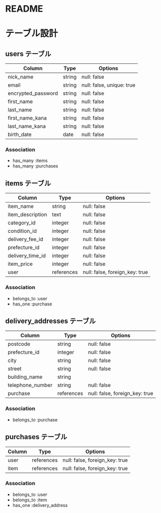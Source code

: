 # README
# テーブル設計

## users テーブル
| Column             | Type   | Options                   |
| ------------------ | ------ | ------------------------- |
| nick_name          | string | null: false               |
| email              | string | null: false, unique: true |
| encrypted_password | string | null: false               |
| first_name         | string | null: false               |
| last_name          | string | null: false               |
| first_name_kana    | string | null: false               |
| last_name_kana     | string | null: false               |
| birth_date         | date   | null: false               |
### Association
- has_many :items
- has_many :purchases

## items テーブル
| Column             | Type       | Options                        |
| ------------------ | ---------- | ------------------------------ |
| item_name          | string     | null: false                    |
| item_description   | text       | null: false                    |
| category_id        | integer    | null: false                    |
| condition_id       | integer    | null: false                    |
| delivery_fee_id    | integer    | null: false                    |
| prefecture_id      | integer    | null: false                    |
| delivery_time_id   | integer    | null: false                    |
| item_price         | integer    | null: false                    |
| user               | references | null: false, foreign_key: true |
### Association
- belongs_to :user
- has_one :purchase

## delivery_addresses テーブル
| Column           | Type       | Options                        |
| ---------------- | ---------- | ------------------------------ |
| postcode         | string     | null: false                    |
| prefecture_id    | integer    | null: false                    |
| city             | string     | null: false                    |
| street           | string     | null: false                    |
| building_name    | string     |                                |
| telephone_number | string     | null: false                    |
| purchase         | references | null: false, foreign_key: true |
### Association
- belongs_to :purchase

## purchases テーブル
| Column           | Type       | Options                        |
|----------------- | ---------- | ------------------------------ |
| user             | references | null: false, foreign_key: true |
| item             | references | null: false, foreign_key: true |
### Association
- belongs_to :user
- belongs_to :item
- has_one :delivery_address
